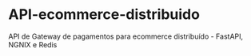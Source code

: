 # API-ecommerce-distribuido
API de Gateway de pagamentos para ecommerce distribuído - FastAPI, NGNIX e Redis
